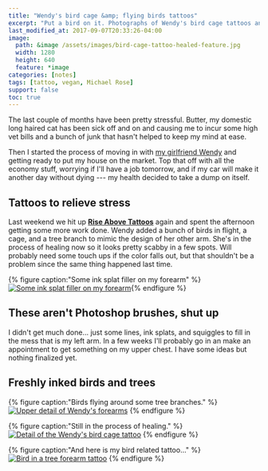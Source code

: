 ```yaml
---
title: "Wendy's bird cage &amp; flying birds tattoos"
excerpt: "Put a bird on it. Photographs of Wendy's bird cage tattoos and some ink splat trees on my arms."
last_modified_at: 2017-09-07T20:33:26-04:00
image: 
  path: &image /assets/images/bird-cage-tattoo-healed-feature.jpg
  width: 1280
  height: 640
  feature: *image
categories: [notes]
tags: [tattoo, vegan, Michael Rose]
support: false
toc: true
---
```


The last couple of months have been pretty stressful. Butter, my domestic long haired cat has been sick off and on and causing me to incur some high vet bills and a bunch of junk that hasn't helped to keep my mind at ease. 

Then I started the process of moving in with [my girlfriend Wendy](https://2littlerosebuds.com/) and getting ready to put my house on the market. Top that off with all the economy stuff, worrying if I'll have a job tomorrow, and if my car will make it another day without dying --- my health decided to take a dump on itself.

## Tattoos to relieve stress

Last weekend we hit up [**Rise Above Tattoos**](https://www.facebook.com/pages/Modern-Love/1792647387731776) again and spent the afternoon getting some more work done. Wendy added a bunch of birds in flight, a cage, and a tree branch to mimic the design of her other arm. She's in the process of healing now so it looks pretty scabby in a few spots. Will probably need some touch ups if the color falls out, but that shouldn't be a problem since the same thing happened last time.

{% figure caption:"Some ink splat filler on my forearm" %}
[![Some ink splat filler on my forearm](/assets/images/hair-pull-heart-tattoo-m.jpg)](http://www.flickr.com/photos/michael_knows/sets/72157605004332974/ "Flickr photoset of my all my tattoos"){% endfigure %}

## These aren't Photoshop brushes, shut up

I didn't get much done... just some lines, ink splats, and squiggles to fill in the mess that is my left arm. In a few weeks I'll probably go in an make an appointment to get something on my upper chest. I have some ideas but nothing finalized yet.

## Freshly inked birds and trees

{% figure caption:"Birds flying around some tree branches." %}
[![Upper detail of Wendy's forearms](/assets/images/bird-cage-tattoo-upper.jpg)](/assets/images/bird-cage-tattoo-upper.jpg "Vegan tattoo and birds flying around some tree branches")
{% endfigure %}

{% figure caption:"Still in the process of healing." %}
[![Detail of the Wendy's bird cage tattoo](/assets/images/bird-cage-tattoo-lower.jpg)](/assets/images/bird-cage-tattoo-lower.jpg "Birds breaking free, a key, and a lock.")
{% endfigure %}

{% figure caption:"And here is my bird related tattoo..." %}
[![Bird in a tree forearm tattoo](/assets/images/bird-in-tree-forearm-tattoo-s.jpg)](/assets/images/bird-in-tree-forearm-tattoo-l.jpg "Michael's bird in a tree forearm tattoo")
{% endfigure %}
